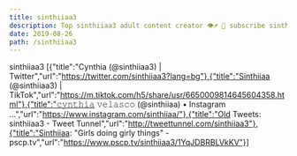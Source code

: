 ```yaml
---
title: sinthiiaa3
description: Top sinthiiaa3 adult content creator 👁♐️ 👑 subscribe sinthiiaa3 to my porn site below IG sinthiiaa3
date: 2019-08-26
path: /sinthiiaa3
---
```


sinthiiaa3
[{"title":"Cynthia (@sinthiiaa3) | Twitter","url":"https://twitter.com/sinthiiaa3?lang=bg"},{"title":"Sinthiiaa (@sinthiiaa3) | TikTok","url":"https://m.tiktok.com/h5/share/usr/6650009814645604358.html"},{"title":"𝚌𝚢𝚗𝚝𝚑𝚒𝚊 𝚟𝚎𝚕𝚊𝚜𝚌𝚘 (@sinthiiaa) • Instagram ...","url":"https://www.instagram.com/sinthiiaa/"},{"title":"Old Tweets: sinthiiaa3 - Tweet Tunnel","url":"http://tweettunnel.com/sinthiiaa3"},{"title":"Sinthiiaa: \"Girls doing girly things\" - pscp.tv","url":"https://www.pscp.tv/sinthiiaa3/1YqJDBRBLVkKV"}]

